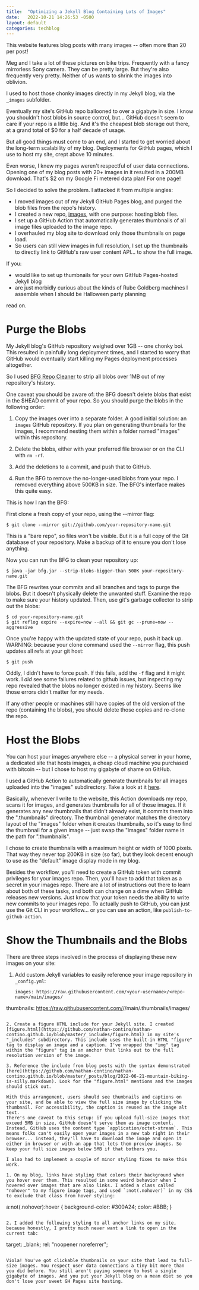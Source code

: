 ```yaml
---
title:  "Optimizing a Jekyll Blog Containing Lots of Images"
date:   2022-10-21 14:26:53 -0500
layout: default
categories: techblog
---
```

This website features blog posts with many images -- often more than 20 per post!

Meg and I take a lot of these pictures on bike trips. Frequently with a fancy mirrorless Sony camera. They can be pretty large. But they're also frequently very pretty. Neither of us wants to shrink the images into oblivion.

I used to host those chonky images directly in my Jekyll blog, via the `_images` subfolder.

Eventually my site's GitHub repo ballooned to over a gigabyte in size. I know you shouldn't host blobs in source control, but... GitHub doesn't seem to care if your repo is a little big. And it's the cheapest blob storage out there, at a grand total of $0 for a half decade of usage.

But all good things must come to an end, and I started to get worried about the long-term scalability of my blog. Deployments for GitHub pages, which I use to host my site, crept above 10 minutes.

Even worse, I knew my pages weren't respectful of user data connections. Opening one of my blog posts with 20+ images in it resulted in a 200MB download. That's $2 on my Google Fi metered data plan! For one page!

So I decided to solve the problem. I attacked it from multiple angles:

- I moved images out of my Jekyll GitHub Pages blog, and purged the blob files from the repo's history.
- I created a new repo, [images](https://github.com/nathan-contino/images), with one purpose: hosting blob files.
- I set up a GitHub Action that automatically generates thumbnails of all image files uploaded to the image repo.
- I overhauled my blog site to download only those thumbnails on page load.
- So users can still view images in full resolution, I set up the thumbnails to directly link to GitHub's raw user content API... to show the full image.

If you:

- would like to set up thumbnails for your own GitHub Pages-hosted Jekyll blog
- are just morbidly curious about the kinds of Rube Goldberg machines I assemble when I should be Halloween party planning

read on.

<!-- readmore -->

# Purge the Blobs

My Jekyll blog's GitHub repository weighed over 1GB -- one chonky boi. This resulted in painfully long deployment times, and I started to worry that GitHub would eventually start killing my Pages deployment processes altogether.

So I used [BFG Repo Cleaner](https://rtyley.github.io/bfg-repo-cleaner/) to strip all blobs over 1MB out of my repository's history.

One caveat you should be aware of: the BFG doesn't delete blobs that exist in the $HEAD commit of your repo. So you should purge the blobs in the following order:

1. Copy the images over into a separate folder. A good initial solution: an `images` GitHub repository. If you plan on generating thumbnails for the images, I recommend nesting them within a folder named "images" within this repository.

2. Delete the blobs, either with your preferred file browser or on the CLI with `rm -rf`.

3. Add the deletions to a commit, and push that to GitHub.

4. Run the BFG to remove the no-longer-used blobs from your repo. I removed everything above 500KB in size. The BFG's interface makes this quite easy.

This is how I ran the BFG:

First clone a fresh copy of your repo, using the --mirror flag:

```
$ git clone --mirror git://github.com/your-repository-name.git
```

This is a "bare repo", so files won't be visible.
But it is a full copy of the Git database of your repository.
Make a backup of it to ensure you don't lose anything.

Now you can run the BFG to clean your repository up:

```
$ java -jar bfg.jar --strip-blobs-bigger-than 500K your-repository-name.git
```

The BFG rewrites your commits and all branches and tags to purge the blobs.
But it doesn't physically delete the unwanted stuff.
Examine the repo to make sure your history updated.
Then, use git's garbage collector to strip out the blobs:

```
$ cd your-repository-name.git
$ git reflog expire --expire=now --all && git gc --prune=now --aggressive
```

Once you're happy with the updated state of your repo, push it back up.
WARNING: because your clone command used the `--mirror` flag, this push updates all refs at your git host:

```
$ git push
```

Oddly, I didn't have to force push. If this fails, add the `-f` flag and it might work. I *did* see some failures related to github issues, but inspecting my repo revealed that the blobs no longer existed in my history. Seems like those errors didn't matter for my needs.

If any other people or machines still have copies of the old version of the repo (containing the blobs), you should delete those copies and re-clone the repo.

# Host the Blobs

You can host your images anywhere else -- a physical server in your home, a dedicated site that hosts images, a cheap cloud machine you purchased with bitcoin -- but I chose to host my gigabyte of shame on GitHub.

I used a GitHub Action to automatically generate thumbnails for all images uploaded into the "images" subdirectory. Take a look at it [here](https://github.com/nathan-contino/images/blob/main/.github/workflows/workflow.yml).

Basically, whenever I write to the website, this Action downloads my repo, scans it for images, and generates thumbnails for all of those images. If it generates any new thumbnails that didn't already exist, it commits them into the ".thumbnails" directory. The thumbnail generator matches the directory layout of the "images" folder when it creates thumbnails, so it's easy to find the thumbnail for a given image -- just swap the "images" folder name in the path for ".thumbnails".

I chose to create thumbnails with a maximum height or width of 1000 pixels. That way they never top 200KB in size (so far), but they look decent enough to use as the "default" image display mode in my blog.

Besides the workflow, you'll need to create a GitHub token with commit privileges for your images repo. Then, you'll have to add that token as a secret in your images repo. There are a lot of instructions out there to learn about both of these tasks, and both can change on a dime when GitHub releases new versions. Just know that your token needs the ability to write new commits to your images repo. To actually push to GitHub, you can just use the Git CLI in your workflow... or you can use an action, like `publish-to-github-action`.

# Show the Thumbnails and the Blobs

There are three steps involved in the process of displaying these new images on your site:

1. Add custom Jekyll variables to easily reference your image repository in `_config.yml`:

   ```
   images: https://raw.githubusercontent.com/<your-username>/<repo-name>/main/images/
thumbnails: https://raw.githubusercontent.com/<your-username>/<repo-name>/main/.thumbnails/images/
   ```

2. Create a figure HTML include for your Jekyll site. I created [figure.html](https://github.com/nathan-contino/nathan-contino.github.io/blob/master/_includes/figure.html) in my site's "_includes" subdirectory. This include uses the built-in HTML "figure" tag to display an image and a caption. I've wrapped the "img" tag within the "figure" tag in an anchor that links out to the full resolution version of the image.

3. Reference the include from blog posts with the syntax demonstrated [here](https://github.com/nathan-contino/nathan-contino.github.io/blob/master/_posts/blog/2022-06-21-mountain-biking-is-silly.markdown). Look for the "figure.html" mentions and the images should stick out.

With this arrangement, users should see thumbnails and captions on your site, and be able to view the full size image by clicking the thumbnail. For accessibility, the caption is reused as the image alt text.
There's one caveat to this setup: if you upload full-size images that exceed 5MB in size, GitHub doesn't serve them as image content. Instead, GitHub uses the content type `application/octet-stream`. This means folks can't easily open your images in a new tab right in their browser... instead, they'll have to download the image and open it either in browser or with an app that lets them preview images. So keep your full size images below 5MB if that bothers you.

I also had to implement a couple of minor styling fixes to make this work.

1. On my blog, links have styling that colors their background when you hover over them. This resulted in some weird behavior when I hovered over images that are also links. I added a class called "nohover" to my figure image tags, and used `:not(.nohover)` in my CSS to exclude that class from hover styling:

   ```
   a:not(.nohover):hover {
	  background-color: #300A24;
	  color: #BBB;
   }
  ```

2. I added the following styling to all anchor links on my site, because honestly, I pretty much never want a link to open in the current tab:

   ```
   target: _blank;
   rel: "noopener noreferrer";
   ```

Viola! You've got clickable thumbnails on your site that lead to full-size images. You respect user data connections a tiny bit more than you did before. You still aren't paying someone to host a single gigabyte of images. And you put your Jekyll blog on a mean diet so you don't lose your sweet GH Pages site hosting.